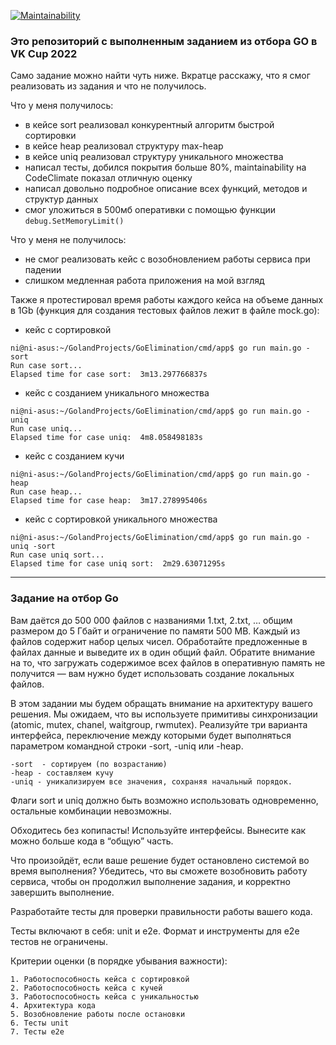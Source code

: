 [![Maintainability](https://api.codeclimate.com/v1/badges/54f2c1350711214843ba/maintainability)](https://codeclimate.com/github/utkonoser/VKCup2022/maintainability)


### Это репозиторий с выполненным заданием из отбора GO в VK Cup 2022
Само задание можно найти чуть ниже. Вкратце расскажу, что я смог реализовать из задания и что не получилось.


Что у меня получилось:
- в кейсе sort реализовал конкурентный алгоритм быстрой сортировки
- в кейсе heap реализовал структуру max-heap
- в кейсе uniq реализовал структуру уникального множества
- написал тесты, добился покрытия больше 80%, maintainability на CodeClimate показал отличную оценку
- написал довольно подробное описание всех функций, методов и структур данных
- смог уложиться в 500мб оперативки с помощью функции `debug.SetMemoryLimit()`


Что у меня не получилось:
- не смог реализовать кейс с возобновлением работы сервиса при падении
- слишком медленная работа приложения на мой взгляд

Также я протестировал время работы каждого кейса на объеме данных в 1Gb (функция для создания тестовых файлов лежит в файле mock.go):
 - кейс с сортировкой
```shell
ni@ni-asus:~/GolandProjects/GoElimination/cmd/app$ go run main.go -sort
Run case sort...
Elapsed time for case sort:  3m13.297766837s
```
- кейс с созданием уникального множества
```shell
ni@ni-asus:~/GolandProjects/GoElimination/cmd/app$ go run main.go -uniq
Run case uniq...
Elapsed time for case uniq:  4m8.058498183s
```
- кейс с созданием кучи
```shell
ni@ni-asus:~/GolandProjects/GoElimination/cmd/app$ go run main.go -heap
Run case heap...
Elapsed time for case heap:  3m17.278995406s
```
- кейс с сортировкой уникального множества
```shell
ni@ni-asus:~/GolandProjects/GoElimination/cmd/app$ go run main.go -uniq -sort
Run case uniq sort...
Elapsed time for case uniq sort:  2m29.63071295s
```


_____________________________________________________________

### Задание на отбор Go

Вам даётся до 500 000 файлов с названиями 1.txt, 2.txt, … общим размером до 5 Гбайт и ограничение по памяти 500 MB. Каждый из файлов содержит набор целых чисел. Обработайте предложенные в файлах данные и выведите их в один общий файл. Обратите внимание на то, что загружать содержимое всех файлов в оперативную память не получится — вам нужно будет использовать создание локальных файлов.



В этом задании мы будем обращать внимание на архитектуру вашего решения. Мы ожидаем, что вы используете примитивы синхронизации (atomic, mutex, chanel, waitgroup, rwmutex). Реализуйте три варианта интерфейса, переключение между которыми будет выполняться параметром командной строки -sort, -uniq или -heap.

    -sort  - сортируем (по возрастанию)
    -heap - составляем кучу
    -uniq - уникализируем все значения, сохраняя начальный порядок.



Флаги sort и uniq должно быть возможно использовать одновременно, остальные комбинации невозможны.



Обходитесь без копипасты! Используйте интерфейсы. Вынесите как можно больше кода в “общую” часть.



Что произойдёт, если ваше решение будет остановлено системой во время выполнения? Убедитесь, что вы сможете возобновить работу сервиса, чтобы он продолжил выполнение задания, и корректно завершить выполнение.



Разработайте тесты для проверки правильности работы вашего кода.

Тесты включают в себя: unit и e2e. Формат и инструменты для e2e тестов не ограничены.


Критерии оценки (в порядке убывания важности):

    1. Работоспособность кейса с сортировкой
    2. Работоспособность кейса с кучей
    3. Работоспособность кейса с уникальностью
    4. Архитектура кода
    5. Возобновление работы после остановки
    6. Тесты unit
    7. Тесты e2e
